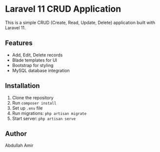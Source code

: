 # Laravel 11 CRUD Application

This is a simple CRUD (Create, Read, Update, Delete) application built with Laravel 11.

## Features
- Add, Edit, Delete records
- Blade templates for UI
- Bootstrap for styling
- MySQL database integration

## Installation
1. Clone the repository
2. Run `composer install`
3. Set up `.env` file
4. Run migrations: `php artisan migrate`
5. Start server: `php artisan serve`

## Author
Abdullah Amir
